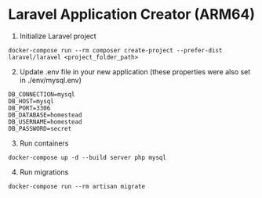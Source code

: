 # Laravel Application Creator (ARM64)

1. Initialize Laravel project
```shell
docker-compose run --rm composer create-project --prefer-dist laravel/laravel <project_folder_path>
```

2. Update .env file in your new application (these properties were also set in ./env/mysql.env)
```properties
DB_CONNECTION=mysql
DB_HOST=mysql
DB_PORT=3306
DB_DATABASE=homestead
DB_USERNAME=homestead
DB_PASSWORD=secret
```

3. Run containers
```shell
docker-compose up -d --build server php mysql
```

4. Run migrations
```shell
docker-compose run --rm artisan migrate
```